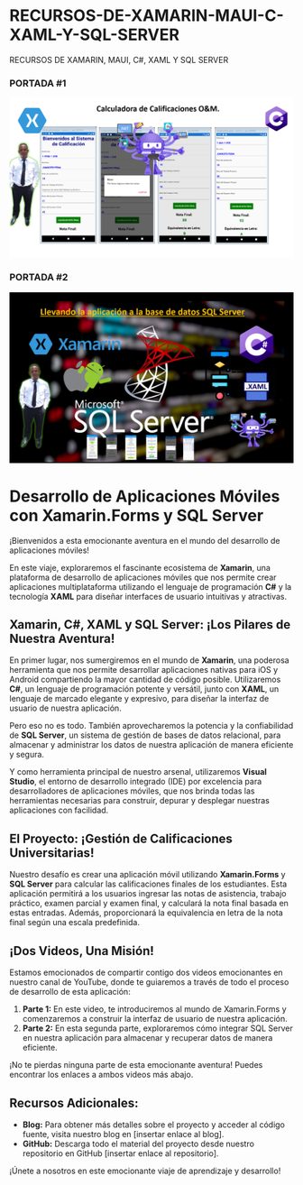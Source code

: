 # RECURSOS-DE-XAMARIN-MAUI-C-XAML-Y-SQL-SERVER
RECURSOS DE XAMARIN, MAUI, C#, XAML Y SQL SERVER

### PORTADA #1

![](CALIFICACION1.png)

### PORTADA #2

![](CALIFICACION2.png)

# Desarrollo de Aplicaciones Móviles con Xamarin.Forms y SQL Server

¡Bienvenidos a esta emocionante aventura en el mundo del desarrollo de aplicaciones móviles!

En este viaje, exploraremos el fascinante ecosistema de **Xamarin**, una plataforma de desarrollo de aplicaciones móviles que nos permite crear aplicaciones multiplataforma utilizando el lenguaje de programación **C#** y la tecnología **XAML** para diseñar interfaces de usuario intuitivas y atractivas.

## Xamarin, C#, XAML y SQL Server: ¡Los Pilares de Nuestra Aventura!

En primer lugar, nos sumergiremos en el mundo de **Xamarin**, una poderosa herramienta que nos permite desarrollar aplicaciones nativas para iOS y Android compartiendo la mayor cantidad de código posible. Utilizaremos **C#**, un lenguaje de programación potente y versátil, junto con **XAML**, un lenguaje de marcado elegante y expresivo, para diseñar la interfaz de usuario de nuestra aplicación.

Pero eso no es todo. También aprovecharemos la potencia y la confiabilidad de **SQL Server**, un sistema de gestión de bases de datos relacional, para almacenar y administrar los datos de nuestra aplicación de manera eficiente y segura.

Y como herramienta principal de nuestro arsenal, utilizaremos **Visual Studio**, el entorno de desarrollo integrado (IDE) por excelencia para desarrolladores de aplicaciones móviles, que nos brinda todas las herramientas necesarias para construir, depurar y desplegar nuestras aplicaciones con facilidad.

## El Proyecto: ¡Gestión de Calificaciones Universitarias!

Nuestro desafío es crear una aplicación móvil utilizando **Xamarin.Forms** y **SQL Server** para calcular las calificaciones finales de los estudiantes. Esta aplicación permitirá a los usuarios ingresar las notas de asistencia, trabajo práctico, examen parcial y examen final, y calculará la nota final basada en estas entradas. Además, proporcionará la equivalencia en letra de la nota final según una escala predefinida.

## ¡Dos Videos, Una Misión!

Estamos emocionados de compartir contigo dos videos emocionantes en nuestro canal de YouTube, donde te guiaremos a través de todo el proceso de desarrollo de esta aplicación:

1. **Parte 1:** En este video, te introduciremos al mundo de Xamarin.Forms y comenzaremos a construir la interfaz de usuario de nuestra aplicación.
2. **Parte 2:** En esta segunda parte, exploraremos cómo integrar SQL Server en nuestra aplicación para almacenar y recuperar datos de manera eficiente.

¡No te pierdas ninguna parte de esta emocionante aventura! Puedes encontrar los enlaces a ambos videos más abajo.

## Recursos Adicionales:

- **Blog:** Para obtener más detalles sobre el proyecto y acceder al código fuente, visita nuestro blog en [insertar enlace al blog].
- **GitHub:** Descarga todo el material del proyecto desde nuestro repositorio en GitHub [insertar enlace al repositorio].

¡Únete a nosotros en este emocionante viaje de aprendizaje y desarrollo!
